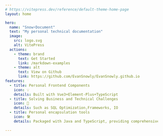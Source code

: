 ```yaml
---
# https://vitepress.dev/reference/default-theme-home-page
layout: home

hero:
  name: "Snow⚡️Document"
  text: "My personal technical documentation"
  image:
    src: logo.svg
    alt: VitePress
  actions:
    - theme: brand
      text: Get Started
      link: /markdown-examples
    - theme: alt
      text: View on Github
      link: https://github.com/EvanSnowly/EvanSnowly.github.io
features:
  - title: Personal Frontend Components
    icon: 💡
    details: Built with Vue3+Element-Plus+TypeScript
  - title: Solving Business and Technical Challenges
    icon: 💪
    details: Such as SQL Optimization,Frameworks, IO
  - title: Personal encapsulation tools
    icon: 🛠️
    details: Packaged with Java and TypeScript, providing comprehensive type hints and documentationt   
 
---
```



